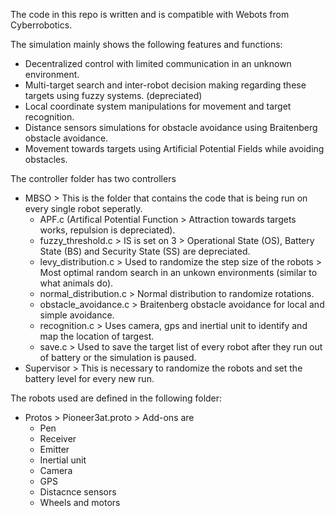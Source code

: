 The code in this repo is written and is compatible with Webots from Cyberrobotics.

The simulation mainly shows the following features and functions: 
- Decentralized control with limited communication in an unknown environment.
- Multi-target search and inter-robot decision making regarding these targets using fuzzy systems. (depreciated)
- Local coordinate system manipulations for movement and target recognition.
- Distance sensors simulations for obstacle avoidance using Braitenberg obstacle avoidance.
- Movement towards targets using Artificial Potential Fields while avoiding obstacles.

The controller folder has two controllers
- MBSO > This is the folder that contains the code that is being run on every single robot seperatly.
  - APF.c (Artifical Potential Function > Attraction towards targets works, repulsion is depreciated).
  - fuzzy_threshold.c > IS is set on 3 > Operational State (OS), Battery State (BS) and Security State (SS) are depreciated.
  - levy_distribution.c > Used to randomize the step size of the robots > Most optimal random search in an unkown environments (similar to what animals do).
  - normal_distribution.c > Normal distribution to randomize rotations.
  - obstacle_avoidance.c > Braitenberg obstacle avoidance for local and simple avoidance.
  - recognition.c > Uses camera, gps and inertial unit to identify and map the location of targest.
  - save.c > Used to save the target list of every robot after they run out of battery or the simulation is paused.
- Supervisor > This is necessary to randomize the robots and set the battery level for every new run.

The robots used are defined in the following folder:
- Protos > Pioneer3at.proto > Add-ons are
  -  Pen
  -  Receiver
  -  Emitter
  -  Inertial unit
  -  Camera
  -  GPS
  -  Distacnce sensors
  -  Wheels and motors
